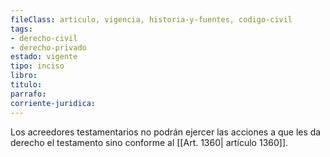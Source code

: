 ```yaml
---
fileClass: articulo, vigencia, historia-y-fuentes, codigo-civil
tags:
- derecho-civil
- derecho-privado
estado: vigente
tipo: inciso
libro:
titulo:
parrafo:
corriente-juridica:
---
```

Los acreedores testamentarios no podrán ejercer las acciones a que les da derecho el testamento sino conforme al [[Art. 1360| artículo 1360]].